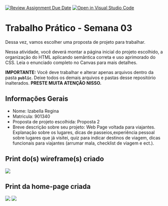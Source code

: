[![Review Assignment Due Date](https://classroom.github.com/assets/deadline-readme-button-22041afd0340ce965d47ae6ef1cefeee28c7c493a6346c4f15d667ab976d596c.svg)](https://classroom.github.com/a/vecUq_Cz)
[![Open in Visual Studio Code](https://classroom.github.com/assets/open-in-vscode-2e0aaae1b6195c2367325f4f02e2d04e9abb55f0b24a779b69b11b9e10269abc.svg)](https://classroom.github.com/online_ide?assignment_repo_id=20224414&assignment_repo_type=AssignmentRepo)
# Trabalho Prático - Semana 03

Dessa vez, vamos escolher uma proposta de projeto para trabalhar.

Nessa atividade, você deverá montar a página inicial do projeto escolhido, a organização do HTML aplicando semântica correta e uso aprimorado do CSS. Leia o enunciado completo no Canvas para mais detalhes.

**IMPORTANTE:** Você deve trabalhar e alterar apenas arquivos dentro da pasta **`public`**. Deixe todos os demais arquivos e pastas desse repositório inalterados. **PRESTE MUITA ATENÇÃO NISSO.**

## Informações Gerais

- Nome: Izabella Regina
- Matricula: 901340
- Proposta de projeto escolhida: Proposta 2
- Breve descrição sobre seu projeto: Web Page voltada para viajantes. Explanação sobre os lugares, dicas de passeios,experiência pessoal sobre lugares que já visitei, quiz para indicar destinos de viagem, dicas funcionais para viajantes (arrumar mala, checklist de viagem e ect.).


## Print do(s) wireframe(s) criado

<img src= "public/wireframe.png">


## Print da home-page criada

<img src= "public/atv3-1.png">
<img src= "public/atv3-2.png">

